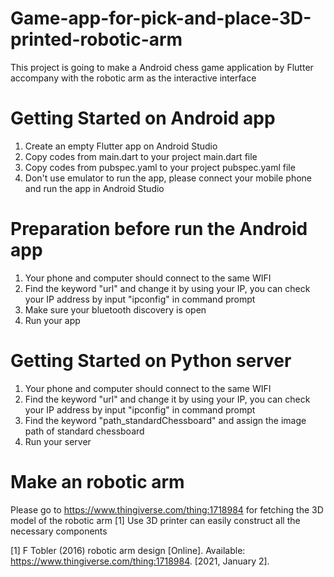# Game-app-for-pick-and-place-3D-printed-robotic-arm
This project is going to make a Android chess game application by Flutter accompany with the robotic arm as the interactive interface

# Getting Started on Android app
1. Create an empty Flutter app on Android Studio
2. Copy codes from main.dart to your project main.dart file
3. Copy codes from pubspec.yaml to your project pubspec.yaml file
4. Don't use emulator to run the app, please connect your mobile phone and run the app in Android Studio

# Preparation before run the Android app
1. Your phone and computer should connect to the same WIFI
2. Find the keyword "url" and change it by using your IP, you can check your IP address by input "ipconfig" in command prompt
3. Make sure your bluetooth discovery is open
4. Run your app


# Getting Started on Python server
1. Your phone and computer should connect to the same WIFI
2. Find the keyword "url" and change it by using your IP, you can check your IP address by input "ipconfig" in command prompt
3. Find the keyword "path_standardChessboard" and assign the image path of standard chessboard
4. Run your server 

# Make an robotic arm
Please go to https://www.thingiverse.com/thing:1718984 for fetching the 3D model of the robotic arm [1]
Use 3D printer can easily construct all the necessary components

[1] F Tobler (2016) robotic arm design [Online]. Available: https://www.thingiverse.com/thing:1718984. [2021, January 2].
